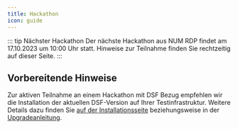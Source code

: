 ```yaml
---
title: Hackathon
icon: guide
---
```


::: tip Nächster Hackathon
Der nächste Hackathon aus NUM RDP findet am 17.10.2023 um 10:00 Uhr statt.
Hinweise zur Teilnahme finden Sie rechtzeitig auf dieser Seite.
:::


## Vorbereitende Hinweise
Zur aktiven Teilnahme an einem Hackathon mit DSF Bezug empfehlen wir die Installation der aktuellen DSF-Version auf Ihrer Testinfrastruktur. Weitere Details dazu finden Sie [auf der Installationsseite](/stable/maintain/install) beziehungsweise in der [Upgradeanleitung](/stable/maintain/upgrade-from-1).
